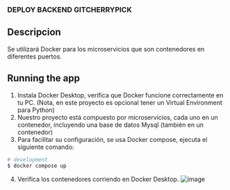 ### DEPLOY BACKEND GITCHERRYPICK

## Descripcion
Se utilizará Docker para los microservicios que son contenedores en diferentes puertos.

## Running the app
1. Instala Docker Desktop, verifica que Docker funcione correctamente en tu PC. (Nota, en este proyecto es opcional tener un Virtual Environment para Python)
2. Nuestro proyecto está compuesto por microservicios, cada uno en un contenedor, incluyendo una base de datos Mysql (también en un contenedor)
3. Para facilitar su configuración, se usa Docker compose, ejecuta el siguiente comando:
```bash
# development
$ docker compose up
```
4. Verifica los contenedores corriendo en Docker Desktop.
![image](https://github.com/user-attachments/assets/2f23cc69-3808-41b3-8dab-732e9d6f486c)

